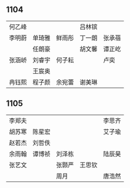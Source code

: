 ## 1104
|     |     |     |     |     |
| --- | --- | --- | --- | --- |
| 何乙峰 |  |  | 吕林镔 |  |
| 李明蔚 | 单琦雅 | 鲜雨彤 | 丁一朗 | 张承蓓 |
|  | 任朗豪 |  | 胡文馨 | 谭正屹 |
| 张涵峤 | 刘睿宇 | 何子耘 |  | 卢奕 |
|  | 王宸奥 |  |  |  |
| 冉钰熙 | 程子颜 | 余宛蕾 | 谢美琳 |  |

## 1105
|     |     |     |     |     |
| --- | --- | --- | --- | --- |
| 李郑夫 |  |  |  | 李思齐 |
| 胡苏寒 | 陈星宏 |  |  | 艾子瑜 |
| 赵若杰 | 刘哲佚 |  |  |  |
| 余雨翰 | 谭博祯 | 刘泽栋 |  | 陆辰昊 |
| 张艺文 |  | 张颢严 | 王思钦 |  |
|  |  | 周月 |  | 唐浩然 |

